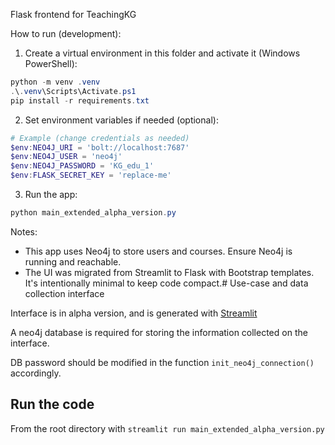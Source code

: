 Flask frontend for TeachingKG

How to run (development):

1. Create a virtual environment in this folder and activate it (Windows PowerShell):

```powershell
python -m venv .venv
.\.venv\Scripts\Activate.ps1
pip install -r requirements.txt
```

2. Set environment variables if needed (optional):

```powershell
# Example (change credentials as needed)
$env:NEO4J_URI = 'bolt://localhost:7687'
$env:NEO4J_USER = 'neo4j'
$env:NEO4J_PASSWORD = 'KG_edu_1'
$env:FLASK_SECRET_KEY = 'replace-me'
```

3. Run the app:

```powershell
python main_extended_alpha_version.py
```

Notes:
- This app uses Neo4j to store users and courses. Ensure Neo4j is running and reachable.
- The UI was migrated from Streamlit to Flask with Bootstrap templates. It's intentionally minimal to keep code compact.# Use-case and data collection interface

Interface is in alpha version, and is generated with [Streamlit](https://streamlit.io)

A neo4j database is required for storing the information collected on the interface. 

DB password should be modified in the function `init_neo4j_connection()` accordingly.

## Run the code 
From the root directory with `streamlit run main_extended_alpha_version.py`

